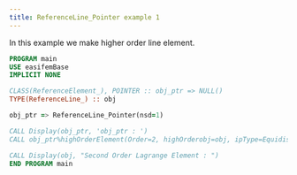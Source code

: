 ```yaml
---
title: ReferenceLine_Pointer example 1
---
```


In this example we make higher order line element.

```fortran
PROGRAM main
USE easifemBase
IMPLICIT NONE

CLASS(ReferenceElement_), POINTER :: obj_ptr => NULL()
TYPE(ReferenceLine_) :: obj

obj_ptr => ReferenceLine_Pointer(nsd=1)

CALL Display(obj_ptr, 'obj_ptr : ')
CALL obj_ptr%highOrderElement(Order=2, highOrderobj=obj, ipType=Equidistance)

CALL Display(obj, "Second Order Lagrange Element : ")
END PROGRAM main
```
